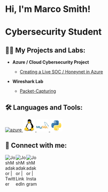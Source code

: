 <h1>Hi, I'm Marco Smith! </h1>
<h1>Cybersecurity Student</h1>
<h2>👨‍💻 My Projects and Labs:</h2>

- <b>Azure / Cloud Cybersecurity Project</b>
  - [Creating a Live SOC / Honeynet in Azure](https://github.com/marcoasmith/Cloud-SOC)

- <b>Wireshark Lab</b>
  - [Packet-Capturing](https://github.com/marcoasmith/Packet-Capturing)


<h2 align="left">🛠️ Languages and Tools:</h2>
<p align="left"> <a href="https://azure.microsoft.com/en-in/" target="_blank" rel="noreferrer"> <img src="https://www.vectorlogo.zone/logos/microsoft_azure/microsoft_azure-icon.svg" alt="azure" width="40" height="40"/> </a> <a href="https://www.linux.org/" target="_blank" rel="noreferrer"> <img src="https://raw.githubusercontent.com/devicons/devicon/master/icons/linux/linux-original.svg" alt="linux" width="40" height="40"/> </a> <a href="https://www.mysql.com/" target="_blank" rel="noreferrer"> <img src="https://raw.githubusercontent.com/devicons/devicon/master/icons/mysql/mysql-original-wordmark.svg" alt="mysql" width="40" height="40"/> </a> <a href="https://www.python.org" target="_blank" rel="noreferrer"> <img src="https://raw.githubusercontent.com/devicons/devicon/master/icons/python/python-original.svg" alt="python" width="40" height="40"/> </a> </p>





<h2> 🤳 Connect with me:</h2>


[<img align="left" alt="JoshMadakor | Twitter" width="34px" src="https://cdn.jsdelivr.net/npm/simple-icons@v3/icons/twitter.svg" />][twitter]
[<img align="left" alt="JoshMadakor | LinkedIn" width="34px" src="https://cdn.jsdelivr.net/npm/simple-icons@v3/icons/linkedin.svg" />][linkedin]
[<img align="left" alt="JoshMadakor | Instagram" width="34px" src="https://cdn.jsdelivr.net/npm/simple-icons@v3/icons/instagram.svg" />][instagram]

[twitter]: https://twitter.com/joshmadakor
[instagram]: https://www.instagram.com/_marco_smith_/
[linkedin]: http://linkedin.com/in/marcoasmith

